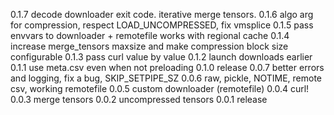 0.1.7 decode downloader exit code. iterative merge tensors.
0.1.6 algo arg for compression, respect LOAD_UNCOMPRESSED, fix vmsplice
0.1.5 pass envvars to downloader + remotefile works with regional cache
0.1.4 increase merge_tensors maxsize and make compression block size configurable
0.1.3 pass curl value by value
0.1.2 launch downloads earlier
0.1.1 use meta.csv even when not preloading
0.1.0 release
0.0.7 better errors and logging, fix a bug, SKIP_SETPIPE_SZ
0.0.6 raw, pickle, NOTIME, remote csv, working remotefile
0.0.5 custom downloader (remotefile)
0.0.4 curl!
0.0.3 merge tensors
0.0.2 uncompressed tensors
0.0.1 release
